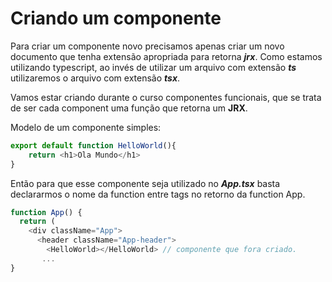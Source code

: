 # Criando um componente

Para criar um componente novo precisamos apenas criar um novo documento
que tenha extensão apropriada para retorna ***jrx***. Como estamos utilizando
typescript, ao invés de utilizar um arquivo com extensão ***ts*** utilizaremos o 
arquivo com extensão ***tsx***.

Vamos estar criando durante o curso componentes funcionais, que se trata de ser cada
component uma função que retorna um **JRX**.

Modelo de um componente simples:

~~~ javascript
export default function HelloWorld(){
    return <h1>Ola Mundo</h1>
}
~~~
Então para que esse componente seja utilizado no ***App.tsx***
basta declararmos o nome da function entre tags no retorno da function App.

~~~ javascript
function App() {
  return (
    <div className="App">
      <header className="App-header">
        <HelloWorld></HelloWorld> // componente que fora criado.
       ...
}
~~~